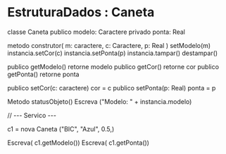 # EstruturaDados : Caneta

classe Caneta
  publico modelo: Caractere
  privado ponta: Real

metodo construtor( m: caractere, c: Caractere, p: Real )
  setModelo(m)
  instancia.setCor(c)
  instancia.setPonta(p)
  instancia.tampar()
  destampar()

  publico getModelo() retorne modelo
  publico getCor() retorne cor
  publico getPonta() retorne ponta

  publico setCor(c: caractere) cor = c
  publico setPonta(p: Real) ponta = p

  Metodo statusObjeto()
    Escreva ("Modelo: " + instancia.modelo)

//  --- Servico ---

 c1 = nova Caneta ("BIC", "Azul", 0.5,)

Escreva( c1.getModelo())
Escreva( c1.getPonta())
